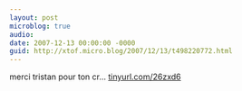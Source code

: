```yaml
---
layout: post
microblog: true
audio: 
date: 2007-12-13 00:00:00 -0000
guid: http://xtof.micro.blog/2007/12/13/t498220772.html
---
```

merci tristan pour ton cr... [tinyurl.com/26zxd6](http://tinyurl.com/26zxd6)

